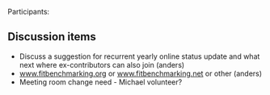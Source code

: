 Participants: 

Discussion items
----------------
* Discuss a suggestion for recurrent yearly online status update and what next where ex-contributors can also join (anders)
* www.fitbenchmarking.org or www.fitbenchmarking.net or other (anders)
* Meeting room change need - Michael volunteer?
